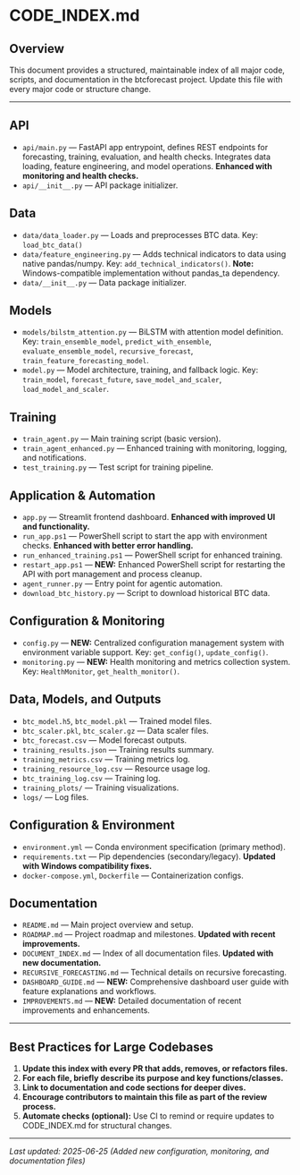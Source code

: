 # CODE_INDEX.md

## Overview
This document provides a structured, maintainable index of all major code, scripts, and documentation in the btcforecast project. Update this file with every major code or structure change.

---

## API
- `api/main.py` — FastAPI app entrypoint, defines REST endpoints for forecasting, training, evaluation, and health checks. Integrates data loading, feature engineering, and model operations. **Enhanced with monitoring and health checks.**
- `api/__init__.py` — API package initializer.

## Data
- `data/data_loader.py` — Loads and preprocesses BTC data. Key: `load_btc_data()`
- `data/feature_engineering.py` — Adds technical indicators to data using native pandas/numpy. Key: `add_technical_indicators()`. **Note:** Windows-compatible implementation without pandas_ta dependency.
- `data/__init__.py` — Data package initializer.

## Models
- `models/bilstm_attention.py` — BiLSTM with attention model definition. Key: `train_ensemble_model`, `predict_with_ensemble`, `evaluate_ensemble_model`, `recursive_forecast`, `train_feature_forecasting_model`.
- `model.py` — Model architecture, training, and fallback logic. Key: `train_model`, `forecast_future`, `save_model_and_scaler`, `load_model_and_scaler`.

## Training
- `train_agent.py` — Main training script (basic version).
- `train_agent_enhanced.py` — Enhanced training with monitoring, logging, and notifications.
- `test_training.py` — Test script for training pipeline.

## Application & Automation
- `app.py` — Streamlit frontend dashboard. **Enhanced with improved UI and functionality.**
- `run_app.ps1` — PowerShell script to start the app with environment checks. **Enhanced with better error handling.**
- `run_enhanced_training.ps1` — PowerShell script for enhanced training.
- `restart_app.ps1` — **NEW:** Enhanced PowerShell script for restarting the API with port management and process cleanup.
- `agent_runner.py` — Entry point for agentic automation.
- `download_btc_history.py` — Script to download historical BTC data.

## Configuration & Monitoring
- `config.py` — **NEW:** Centralized configuration management system with environment variable support. Key: `get_config()`, `update_config()`.
- `monitoring.py` — **NEW:** Health monitoring and metrics collection system. Key: `HealthMonitor`, `get_health_monitor()`.

## Data, Models, and Outputs
- `btc_model.h5`, `btc_model.pkl` — Trained model files.
- `btc_scaler.pkl`, `btc_scaler.gz` — Data scaler files.
- `btc_forecast.csv` — Model forecast outputs.
- `training_results.json` — Training results summary.
- `training_metrics.csv` — Training metrics log.
- `training_resource_log.csv` — Resource usage log.
- `btc_training_log.csv` — Training log.
- `training_plots/` — Training visualizations.
- `logs/` — Log files.

## Configuration & Environment
- `environment.yml` — Conda environment specification (primary method).
- `requirements.txt` — Pip dependencies (secondary/legacy). **Updated with Windows compatibility fixes.**
- `docker-compose.yml`, `Dockerfile` — Containerization configs.

## Documentation
- `README.md` — Main project overview and setup.
- `ROADMAP.md` — Project roadmap and milestones. **Updated with recent improvements.**
- `DOCUMENT_INDEX.md` — Index of all documentation files. **Updated with new documentation.**
- `RECURSIVE_FORECASTING.md` — Technical details on recursive forecasting.
- `DASHBOARD_GUIDE.md` — **NEW:** Comprehensive dashboard user guide with feature explanations and workflows.
- `IMPROVEMENTS.md` — **NEW:** Detailed documentation of recent improvements and enhancements.

---

## Best Practices for Large Codebases
1. **Update this index with every PR that adds, removes, or refactors files.**
2. **For each file, briefly describe its purpose and key functions/classes.**
3. **Link to documentation and code sections for deeper dives.**
4. **Encourage contributors to maintain this file as part of the review process.**
5. **Automate checks (optional):** Use CI to remind or require updates to CODE_INDEX.md for structural changes.

---

_Last updated: 2025-06-25 (Added new configuration, monitoring, and documentation files)_ 